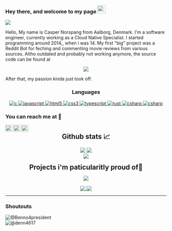 ### Hey there, and welcome to my page <img src="https://media.giphy.com/media/hvRJCLFzcasrR4ia7z/giphy.gif" width="25px">


![](https://visitor-badge.glitch.me/badge?page_id=cNorspang.cNorspang)


Hello, My name is Casper Norspang from Aalborg, Denmark. I'm a software engineer, currently working as a Cloud Native Specialist.
I started programming around 2014,, when i was 14. My first "big" project was a Reddit Bot for feching and commenting movie reviews from various sources. Altho outdated and probably not working anymore, the source code can be found at

<p align="center">
  <a href="https://github.com/cNorspang/Review_bot">
    <img align="center" src="https://github-readme-stats.vercel.app/api/pin/?username=cNorspang&repo=Review_bot&theme=gruvbox" />
  </a>
</p>

After that, my passion kinda just took off. 

<h3 align="center">Languages</h3>
<p align="center">
  <a href="https://www.cprogramming.com/" target="_blank"> 
    <img src="https://img.shields.io/badge/C%20programming-A8B9CC.svg?style=for-the-badge&logo=c&logoColor=white"
      alt="c"/>
  </a>
  
  <a href="https://developer.mozilla.org/en-US/docs/Web/JavaScript" target="_blank"> 
    <img src="https://img.shields.io/badge/Javascript-F7DF1E.svg?style=for-the-badge&logo=javascript&logoColor=black"
      alt="javascript"/> 
  </a>
  <a href="https://www.w3.org/html/" target="_blank"> 
    <img src="https://img.shields.io/badge/html-E34F26.svg?style=for-the-badge&logo=html5&logoColor=white"
      alt="html5"/> 
  </a>
  <a href="https://www.w3schools.com/css/" target="_blank">
    <img src="https://img.shields.io/badge/css-1572B6.svg?style=for-the-badge&logo=css3&logoColor=white"
      alt="css3"/>
  </a>
  <a href="https://www.typescriptlang.org/" target="_blank"> 
    <img src="https://img.shields.io/badge/typescript-3178C6.svg?style=for-the-badge&logo=typescript&logoColor=white"
      alt="typescript"/>
  </a>
  <a href="https://www.https://www.rust-lang.org/.org/" target="_blank"> 
    <img src="https://img.shields.io/badge/-Rust-darkred.svg?style=for-the-badge&logo=rust&logoColor=black"
      alt="rust"/>
    <a href="https://docs.microsoft.com/en-us/dotnet/csharp/" target="_blank"> 
    <img src="https://img.shields.io/badge/Csharp-228B22.svg?style=for-the-badge&logo=csharp&logoColor=black"
      alt="csharp"/>
    <a href="https://www.https://www.rust-lang.org/.org/" target="_blank"> 
    <img src="https://img.shields.io/badge/Python-3776ab.svg?style=for-the-badge&logo=python&logoColor=black"
      alt="csharp"/>
  </a>
</p>
  
  
### You can reach me at 💬
<a href="https://discord.gg/143829669232377858">
  <img align="left" alt="Norspang's Discord" width="22px" src="https://raw.githubusercontent.com/peterthehan/peterthehan/master/assets/discord.svg" />
</a>
<a href="https://www.linkedin.com/in/casper-norspang-854704167/">
  <img align="left" alt="Norspang's LinkedIn" width="22px" src="https://raw.githubusercontent.com/peterthehan/peterthehan/master/assets/linkedin.svg" />
</a>
</a>
<a href="mailto:cnorsp19@student.aau.dk">
  <img align="left" alt="Norspang's Mail" width="22px" src="https://cdn-icons-png.flaticon.com/512/281/281769.png" />
</a>

<br>

<div align="center">
<h2 align="center" style="margin: 5px 10px;">Github stats 📈</h2> 

[![](https://github-readme-stats.vercel.app/api?username=cNorspang&show_icons=true&theme=gruvbox&hide_border=true&locale=en&include_all_commits=true&count_private=true)](https://github.com/cNorspang)
[![](https://github-readme-streak-stats.herokuapp.com/?user=cNorspang&theme=gruvbox&hide_border=true&count_private=true)](https://github.com/cNorspang) <br>
<img src="https://github-readme-stats.vercel.app/api/top-langs/?username=cNorspang&theme=gruvbox&card_width=497&hide_border=true&count_private=true"/>
</div>

<div align="center">
<h2 align="center" style="margin: 5px 10px;">Projects i'm paticularitly proud of🌟</h2> 
<p align="center">
  <a href="https://github.com/cNorspang/Review_bot">
    <img align="center" src="https://github-readme-stats.vercel.app/api/pin/?username=cNorspang&repo=Review_bot&theme=gruvbox" />
  </a>
</p>
</div>
<div align="center">
<a href="https://github.com/cNorspang/StregsystemEksamen">
  <img align="center" src="https://github-readme-stats.vercel.app/api/pin/?username=cNorspang&repo=StregsystemEksamen&theme=gruvbox" />
</a>
<a href="https://github.com/cNorspang/SpotBuddy">
  <img align="center" src="https://github-readme-stats.vercel.app/api/pin/?username=cNorspang&repo=SpotBuddy&theme=gruvbox" />
</a>
</div>

----- 
### Shoutouts
![@Benno4president](https://github.com/Benno4president) <br>
![@denn4617](https://github.com/denn4617)
<!--
**cNorspang/cNorspang** is a ✨ _special_ ✨ repository because its `README.md` (this file) appears on your GitHub profile.

Here are some ideas to get you started:

- 🔭 I’m currently working on ...
- 🌱 I’m currently learning ...
- 👯 I’m looking to collaborate on ...
- 🤔 I’m looking for help with ...
- 💬 Ask me about ...
- 📫 How to reach me: ...
- 😄 Pronouns: ...
- ⚡ Fun fact: ...
-->
